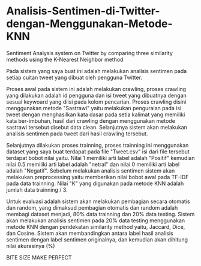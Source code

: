 # Analisis-Sentimen-di-Twitter-dengan-Menggunakan-Metode-KNN
Sentiment Analysis system on Twitter by comparing three similarity methods using the K-Nearest Neighbor method

Pada sistem yang saya buat ini adalah melakukan analisis sentimen pada setiap cuitan tweet yang dibuat oleh pengguna Twitter.

Proses awal pada sistem ini adalah melakukan crawling, proses crawling yang dilakukan adalah id pengguna dan isi tweet yang dibuatnya dengan sesuai keywoard yang diisi pada kolom pencarian. Proses crawling disini menggunakan metode "Sastrawi" yaitu melakukan penguraian pada isi tweet dengan menghasilkan kata dasar pada setia kalimat yang memiliki kata ber-imbuhan, hasil dari crawling dengan menggunakan metode sastrawi tersebut disebut data clean. Selanjutnya sistem akan melakukan analisis sentimen pada tweet dari hasil crawling tersebut. 

Selanjutnya dilakukan proses trainning, proses trainning ini menggunakan dataset yang saya buat terdapat pada file "Tweet.csv" isi dari file tersebut terdapat bobot nilai yaitu. Nilai 1 memiliki arti label adalah "Positif" kemudian nilai 0.5 memiliki arti label adalah "netral" dan nilai 0 memiliki arti label adalah "Negatif". Sebelum melakukan analisis sentimen sistem akan melakukan preprocessing yaitu memberikan nilai bobot awal pada TF-IDF pada data trainning. Nilai "K" yang digunakan pada metode KNN adalah jumlah data trainning / 3. 

Untuk evaluasi adalah sistem akan melakukan pembagian secara otomatis dan random, yang dimaksud pembagian otomatis dan random adalah membagi dataset menjadi, 80% data trainning dan 20% data testing. Sistem akan melakukan analisis sentimen pada 20% data testing menggunakan metode KNN dengan pendekatan similarity method yaitu, Jaccard, Dice, dan Cosine. Sistem akan membandingkan antara label hasil analisis sentimen dengan label sentimen originalnya, dan kemudian akan dihitung nilai akurasinya (%)

BITE SIZE MAKE PERFECT

